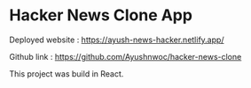 # Hacker News Clone App

Deployed website : https://ayush-news-hacker.netlify.app/

Github link : https://github.com/Ayushnwoc/hacker-news-clone

This project was build in React.

